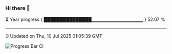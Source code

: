 ### Hi there 👋

⏳ Year progress { ███████████████▁▁▁▁▁▁▁▁▁▁▁▁▁▁▁ } 52.07 %

---

⏰ Updated on Thu, 10 Jul 2025 01:05:39 GMT

![Progress Bar CI](https://github.com/code-lakshay/GitHub-Actions-Demo/workflows/Progress%20Bar%20CI/badge.svg)
